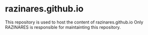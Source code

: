 # razinares.github.io
This repository is used to host the content of razinares.github.io 
Only RAZINARES is responsible for maintainting this repository.
